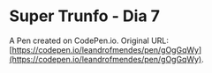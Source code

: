 # Super Trunfo - Dia 7

A Pen created on CodePen.io. Original URL: [https://codepen.io/leandrofmendes/pen/gOgGqWy](https://codepen.io/leandrofmendes/pen/gOgGqWy).


